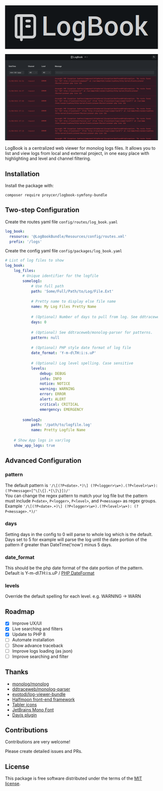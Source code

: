 ![Details!](src/Resources/assets/images/logo.png "Log details")

![Details!](src/Resources/assets/images/details.png "Log details")

LogBook is a centralized web viewer for monolog logs files. 
It allows you to list and view logs from local and external project, in one easy place with highlighting and level and channel filtering.

## Installation
Install the package with:
```console
composer require proycer/logbook-symfony-bundle
```
##  Two-step Configuration

Create the routes yaml file `config/routes/log_book.yaml`

```yaml
log_book:
  resource: '@LogBookBundle/Resources/config/routes.xml'
  prefix: '/logs'
```
Create the config yaml file `config/packages/log_book.yaml`
```yaml
# List of log files to show
log_book:
    log_files:
        # Unique identifier for the logfile
        somelog1:
            # Use full path
            path: 'Some/Full/Path/to/Log/File.Ext'

            # Pretty name to display else file name
            name: My Log Files Pretty Name 

            # (Optional) Number of days to pull from log. See ddtraceweb/monolog-parser.
            days: 0

            # (Optional) See ddtraceweb/monolog-parser for patterns.
            pattern: null

            # (Optional) PHP style date format of log file
            date_format: 'Y-m-d\TH:i:s.uP'
            
            # (Optional) Log level spelling. Case sensitive
            levels:
                debug: DEBUG
                info: INFO
                notice: NOTICE
                warning: WARNING
                error: ERROR
                alert: ALERT
                critical: CRITICAL
                emergency: EMERGENCY

        somelog2:
            path: '/path/to/logfile.log'
            name: Pretty Logfile Name

    # Show App logs in var/log
    show_app_logs: true
```
## Advanced Configuration

### pattern
The default pattern is `'/\[(?P<date>.*)\] (?P<logger>\w+).(?P<level>\w+): (?P<message>[^\[\{].*[\]\}])/'`
\
You can change the regex pattern to match your log file but the pattern must include `P<date>`, `P<logger>`, `P<level>`, and `P<message>` as regex groups.
\
Example `'/\[(?P<date>.+)\] (?P<logger>\w+).(?P<level>\w+): (?P<message>.*)/'`


### days
Setting days in the config to 0 will parse to whole log which is the default. Days set to 5 for example will parse the log until the date portion of the pattern
if greater than DateTime('now') minus 5 days.

### date_format
This should be the php date format of the date portion of the pattern. Default is Y-m-d\TH:i:s.uP
/
[PHP DateFormat](https://www.php.net/manual/en/function.date.php)

### levels
Override the default spelling for each level. e.g. WARNING -> WARN

## Roadmap

- [x] Improve UX/UI
- [x] Live searching and filters
- [x] Update to PHP 8
- [ ] Automate installation
- [ ] Show advance traceback
- [ ] Improve logs loading (as json)
- [ ] Improve searching and filter

## Thanks
- [monolog/monolog](https://github.com/Seldaek/monolog)
- [ddtraceweb/monolog-parser](https://github.com/ddtraceweb/monolog-parser)
- [evotodi/log-viewer-bundle](https://github.com/evotodi/log-viewer-bundle)
- [Halfmoon front-end framework](https://www.gethalfmoon.com/)
- [Tabler icons](https://tabler-icons.io/)
- [JetBrains Mono Font](https://fonts.google.com/specimen/JetBrains+Mono)
- [Dayjs plugin](https://github.com/iamkun/dayjs)

## Contributions
Contributions are very welcome! 

Please create detailed issues and PRs.  

## License

This package is free software distributed under the terms of the [MIT license](LICENSE).